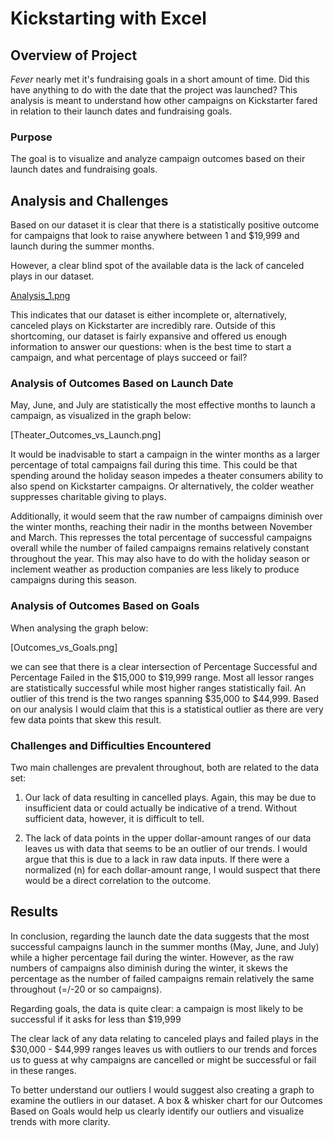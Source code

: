 # Kickstarting with Excel

## Overview of Project

*Fever* nearly met it's fundraising goals in a short amount of time. Did this have anything to do with the date that the project was launched? This analysis is meant to understand how other campaigns on Kickstarter fared in relation to their launch dates and fundraising goals. 

### Purpose

The goal is to visualize and analyze campaign outcomes based on their launch dates and fundraising goals.

## Analysis and Challenges

Based on our dataset it is clear that there is a statistically positive outcome for campaigns that look to raise anywhere between 1 and $19,999 and launch during the summer months.

However, a clear blind spot of the available data is the lack of canceled plays in our dataset. 

[Analysis_1.png](https://github.com/craig-clemens/kickstarter-analysis/blob/main/Anaylsis_1.PNG)

This indicates that our dataset is either incomplete or, alternatively, canceled plays on Kickstarter are incredibly rare. Outside of this shortcoming, our dataset is fairly expansive and offered us enough information to answer our questions: when is the best time to start a campaign, and what percentage of plays succeed or fail?

### Analysis of Outcomes Based on Launch Date

May, June, and July are statistically the most effective months to launch a campaign, as visualized in the graph below:

[Theater_Outcomes_vs_Launch.png]

It would be inadvisable to start a campaign in the winter months as a larger percentage of total campaigns fail during this time. This could be that spending around the holiday season impedes a theater consumers ability to also spend on Kickstarter campaigns. Or alternatively, the colder weather suppresses charitable giving to plays. 

Additionally, it would seem that the raw number of campaigns diminish over the winter months, reaching their nadir in the months between November and March. This represses the total percentage of successful campaigns overall while the number of failed campaigns remains relatively constant throughout the year. This may also have to do with the holiday season or inclement weather as production companies are less likely to produce campaigns during this season. 

### Analysis of Outcomes Based on Goals

When analysing the graph below:

[Outcomes_vs_Goals.png] 

we can see that there is a clear intersection of Percentage Successful and Percentage Failed in the $15,000 to $19,999 range. Most all lessor ranges are statistically successful while most higher ranges statistically fail. An outlier of this trend is the two ranges spanning $35,000 to $44,999. Based on our analysis I would claim that this is a statistical outlier as there are very few data points that skew this result.

### Challenges and Difficulties Encountered

Two main challenges are prevalent throughout, both are related to the data set: 

1) Our lack of data resulting in cancelled plays. Again, this may be due to insufficient data or could actually be indicative of a trend. Without sufficient data, however, it is difficult to tell.

2) The lack of data points in the upper dollar-amount ranges of our data leaves us with data that seems to be an outlier of our trends. I would argue that this is due to a lack in raw data inputs. If there were a normalized (n) for each dollar-amount range, I would suspect that there would be a direct correlation to the outcome.

## Results

In conclusion, regarding the launch date the data suggests that the most successful campaigns launch in the summer months (May, June, and July) while a higher percentage fail during the winter. However, as the raw numbers of campaigns also diminish during the winter, it skews the percentage as the number of failed campaigns remain relatively the same throughout (=/-20 or so campaigns).

Regarding goals, the data is quite clear: a campaign is most likely to be successful if it asks for less than $19,999

The clear lack of any data relating to canceled plays and failed plays in the $30,000 - $44,999 ranges leaves us with outliers to our trends and forces us to guess at why campaigns are cancelled or might be successful or fail in these ranges.

To better understand our outliers I would suggest also creating a graph to examine the outliers in our dataset. A box & whisker chart for our Outcomes Based on Goals would help us clearly identify our outliers and visualize trends with more clarity. 

